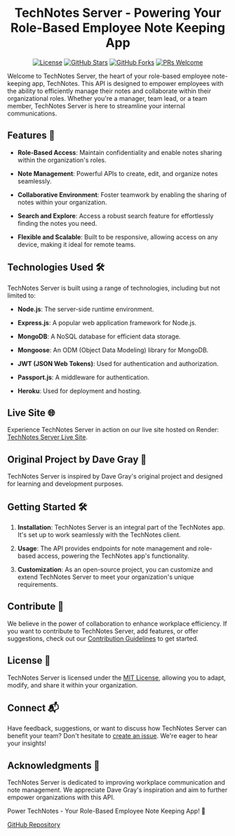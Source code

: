 <div align="center">


# TechNotes Server - Powering Your Role-Based Employee Note Keeping App

[![License](https://img.shields.io/badge/license-MIT-blue.svg)](LICENSE)
[![GitHub Stars](https://img.shields.io/github/stars/s-mcmartin/technotes-server)](https://github.com/s-mcmartin/technotes-server/stargazers)
[![GitHub Forks](https://img.shields.io/github/forks/s-mcmartin/technotes-server)](https://github.com/s-mcmartin/technotes-server/network)
[![PRs Welcome](https://img.shields.io/badge/PRs-welcome-brightgreen.svg)](CONTRIBUTING.md)

</div>

Welcome to TechNotes Server, the heart of your role-based employee note-keeping app, TechNotes. This API is designed to empower employees with the ability to efficiently manage their notes and collaborate within their organizational roles. Whether you're a manager, team lead, or a team member, TechNotes Server is here to streamline your internal communications.

## Features 🚀

- **Role-Based Access**: Maintain confidentiality and enable notes sharing within the organization's roles.

- **Note Management**: Powerful APIs to create, edit, and organize notes seamlessly.

- **Collaborative Environment**: Foster teamwork by enabling the sharing of notes within your organization.

- **Search and Explore**: Access a robust search feature for effortlessly finding the notes you need.

- **Flexible and Scalable**: Built to be responsive, allowing access on any device, making it ideal for remote teams.

## Technologies Used 🛠️

TechNotes Server is built using a range of technologies, including but not limited to:

- **Node.js**: The server-side runtime environment.

- **Express.js**: A popular web application framework for Node.js.

- **MongoDB**: A NoSQL database for efficient data storage.

- **Mongoose**: An ODM (Object Data Modeling) library for MongoDB.

- **JWT (JSON Web Tokens)**: Used for authentication and authorization.

- **Passport.js**: A middleware for authentication.

- **Heroku**: Used for deployment and hosting.

## Live Site 🌐

Experience TechNotes Server in action on our live site hosted on Render: [TechNotes Server Live Site](https://technotes-api-vqsf.onrender.com).

## Original Project by Dave Gray 🙌

TechNotes Server is inspired by Dave Gray's original project and designed for learning and development purposes.

## Getting Started 🛠️

1. **Installation**: TechNotes Server is an integral part of the TechNotes app. It's set up to work seamlessly with the TechNotes client.

2. **Usage**: The API provides endpoints for note management and role-based access, powering the TechNotes app's functionality.

3. **Customization**: As an open-source project, you can customize and extend TechNotes Server to meet your organization's unique requirements.

## Contribute 🙌

We believe in the power of collaboration to enhance workplace efficiency. If you want to contribute to TechNotes Server, add features, or offer suggestions, check out our [Contribution Guidelines](CONTRIBUTING.md) to get started.

## License 📜

TechNotes Server is licensed under the [MIT License](LICENSE), allowing you to adapt, modify, and share it within your organization.

## Connect 📬

Have feedback, suggestions, or want to discuss how TechNotes Server can benefit your team? Don't hesitate to [create an issue](https://github.com/s-mcmartin/technotes-server/issues). We're eager to hear your insights!

## Acknowledgments 🙏

TechNotes Server is dedicated to improving workplace communication and note management. We appreciate Dave Gray's inspiration and aim to further empower organizations with this API.

Power TechNotes - Your Role-Based Employee Note Keeping App! 📝

[GitHub Repository](https://github.com/s-mcmartin/technotes-server)

